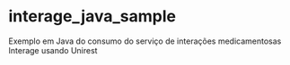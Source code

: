 # interage_java_sample
Exemplo em Java do consumo do serviço de interações medicamentosas Interage usando Unirest 
